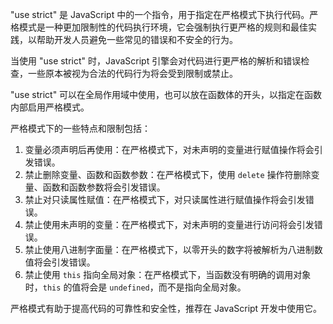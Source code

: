 "use strict" 是 JavaScript 中的一个指令，用于指定在严格模式下执行代码。严格模式是一种更加限制性的代码执行环境，它会强制执行更严格的规则和最佳实践，以帮助开发人员避免一些常见的错误和不安全的行为。

当使用 "use strict" 时，JavaScript 引擎会对代码进行更严格的解析和错误检查，一些原本被视为合法的代码行为将会受到限制或禁止。

"use strict" 可以在全局作用域中使用，也可以放在函数体的开头，以指定在函数内部启用严格模式。

严格模式下的一些特点和限制包括：

1. 变量必须声明后再使用：在严格模式下，对未声明的变量进行赋值操作将会引发错误。
2. 禁止删除变量、函数和函数参数：在严格模式下，使用 `delete` 操作符删除变量、函数和函数参数将会引发错误。
3. 禁止对只读属性赋值：在严格模式下，对只读属性进行赋值操作将会引发错误。
4. 禁止使用未声明的变量：在严格模式下，对未声明的变量进行访问将会引发错误。
5. 禁止使用八进制字面量：在严格模式下，以零开头的数字将被解析为八进制数值将会引发错误。
6. 禁止使用 `this` 指向全局对象：在严格模式下，当函数没有明确的调用对象时，`this` 的值将会是 `undefined`，而不是指向全局对象。

严格模式有助于提高代码的可靠性和安全性，推荐在 JavaScript 开发中使用它。